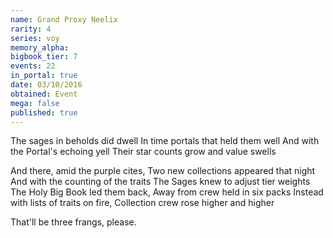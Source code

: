 ```yaml
---
name: Grand Proxy Neelix
rarity: 4
series: voy
memory_alpha:
bigbook_tier: 7
events: 22
in_portal: true
date: 03/10/2016
obtained: Event
mega: false
published: true
---
```


The sages in beholds did dwell
In time portals that held them well
And with the Portal's echoing yell
Their star counts grow and value swells

And there, amid the purple cites,
Two new collections appeared that night
And with the counting of the traits
The Sages knew to adjust tier weights
The Holy Big Book led them back,
Away from crew held in six packs
Instead with lists of traits on fire,
Collection crew rose higher and higher

That'll be three frangs, please.
